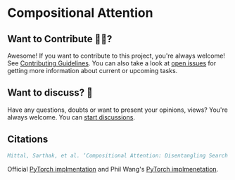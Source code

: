 # Compositional Attention

## Want to Contribute 🙋‍♂️?

Awesome! If you want to contribute to this project, you're always welcome! See [Contributing Guidelines](CONTRIBUTING.md). You can also take a look at [open issues](https://github.com/Rishit-dagli/Compositional-Attention/issues) for getting more information about current or upcoming tasks.

## Want to discuss? 💬

Have any questions, doubts or want to present your opinions, views? You're always welcome. You can [start discussions](https://github.com/Rishit-dagli/Compositional-Attention/discussions).

## Citations

```bibtex
Mittal, Sarthak, et al. ‘Compositional Attention: Disentangling Search and Retrieval’. ArXiv:2110.09419 [Cs], Feb. 2022. arXiv.org, http://arxiv.org/abs/2110.09419.
```

Official [PyTorch implmentation](https://github.com/sarthmit/compositional-attention) and Phil Wang's [PyTorch implmenetation](https://github.com/lucidrains/compositional-attention-pytorch).